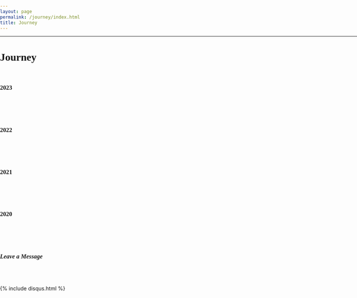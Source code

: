```yaml
---
layout: page
permalink: /journey/index.html
title: Journey
---
```


--------------------------------------------------------------------

<style>
html,body {
     width: 100%;
     height: 100%;
     margin: 0;
     padding: 0;
}

body {
    min-width: 1024px;
    min-height: 600px;
    user-select: none; /* Don't select the text while dragging the page with the mouse */
}

#main {
    width: 100%;
    height: 100%;
}
</style>

# <font face="Verdana">Journey</font><br/>&nbsp;

### <font face="Verdana">2023</font><br/>&nbsp;

<br/>&nbsp;

### <font face="Verdana">2022</font><br/>&nbsp;

<br/>&nbsp;

### <font face="Verdana">2021</font><br/>&nbsp;

<br/>&nbsp;

### <font face="Verdana">2020</font><br/>&nbsp;

<br/>&nbsp;

### *<font face="Verdana">Leave a Message</font>*<br/>&nbsp;

<br>

{% include disqus.html %} 

<br>

<br/>&nbsp;

